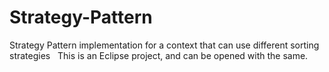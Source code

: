 # Strategy-Pattern
Strategy Pattern implementation for a context that can use different sorting strategies
&nbsp;
This is an Eclipse project, and can be opened with the same.
